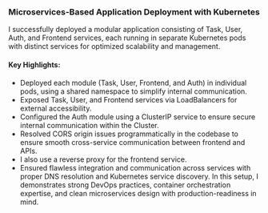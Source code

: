 ### Microservices-Based Application Deployment with Kubernetes

I successfully deployed a modular application consisting of Task, User, Auth, and Frontend services, each running in separate Kubernetes pods with distinct services for optimized scalability and management.

#### Key Highlights:

* Deployed each module (Task, User, Frontend, and Auth) in individual pods, using a shared namespace to simplify internal communication.
* Exposed Task, User, and Frontend services via LoadBalancers for external accessibility.
* Configured the Auth module using a ClusterIP service to ensure secure internal communication within the Cluster.
* Resolved CORS origin issues programmatically in the codebase to ensure smooth cross-service communication between frontend and APIs.
* I also use a reverse proxy for the frontend service.
* Ensured flawless integration and communication across services with proper DNS resolution and Kubernetes service discovery.
In this setup, I demonstrates strong DevOps practices, container orchestration expertise, and clean microservices design with production-readiness in mind.

